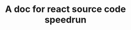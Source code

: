 ---
title: A doc for react source code speedrun
hero:
  title: React 源码速通
  description: 包含 React19 源码速通流程图 和 可下载资源
  actions:
    - text: 开始
      link: /code-analyze/01-prepare
---